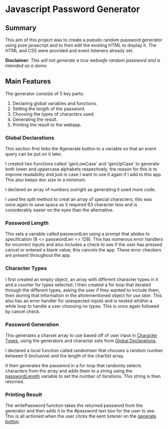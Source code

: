 # Javascript Password Generator

## Summary

This aim of this project was to create a pseudo random password generator using pure javascript and to then edit the existing HTML to display it. The HTML and CSS were provided and event listeners already set.

**Disclaimer:** _This will not generate a true websafe random password and is intended as a demo_

## Main Features

The generator consists of 5 key parts:

1. Declaring global variables and functions.
2. Setting the length of the password.
3. Choosing the types of characters used.
4. Generating the result.
5. Printing the result to the webapp.

### Global Declarations

This section first links the \#generate button to a variable so that an event query can be put on it later.

I created two functions called 'genLowCase' and 'genUpCase' to generate both lower and uppercase alphabets respectively, the reason for this is to improve readability and just in case I want to use it again if I add to this app. This also keeps doc size to a minimum.

I declared an array of numbers outright as generating it used more code.

I used the split method to creat an array of special characters, this was once again to save space as it required 63 character less and is considerably easier on the eyes than the alternative.

### Password Length

This sets a variable called passwordLen using a prompt that abides to specification (8 <= passwordLen <= 128). This has numerous error handlers for incorrect inputs and also includes a check to see if the user has pressed cancel or entered a blank value; this cancels the app. These error checkers are present throughout the app.

### Character Types

I first created an empty object, an array with different character types in it and a counter for types selected. I then created a for loop that iterated through the different types, asking the user if they wanted to include them, then storing that information in the aforementioned object for use later. This also has an error handler for unexpected inputs and is nested whithin a while loop to handle a user choosing no types. This is once again followed by cancel check.

### Password Generation

This generates a charset array to use based off of user input in [Character Types](#character-types), using the generators and charactar sets from [Global Declarations](#global-declarations).

I declared a local function called randomiser that chooses a random number between 0 (inclusive) and the length of the charSet array.

It then generates the password in a for loop that randomly selects characters from the array and adds them to a string using the [passwordLength](#password-length) variable to set the number of iterations. This string is then returned.

### Printing Result

The writePassword function takes the returned password from the generator and then adds it to the \#password text box for the user to see. This is all actioned when the user clicks the eent listener on the [generate button](#global-declarations).
